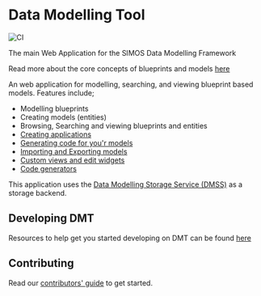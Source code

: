 # Data Modelling Tool

![CI](https://github.com/equinor/data-modelling-tool/workflows/CI/badge.svg)

The main Web Application for the SIMOS Data Modelling Framework

Read more about the core concepts of blueprints and models [here](docs/README_DMT.md)

An web application for modelling, searching, and viewing blueprint based models.
Features include;

- Modelling blueprints
- Creating models (entities)
- Browsing, Searching and viewing blueprints and entities
- [Creating applications](docs/create_application.md)
- [Generating code for you'r models](docs/code_generators.md)
- [Importing and Exporting models](docs/import_export.md)
- [Custom views and edit widgets](docs/README_Plugin.md)
- [Code generators](docs/code_generators.md)

This application uses the [Data Modelling Storage Service (DMSS)](docs/architecture.md) as a storage backend.

## Developing DMT

Resources to help get you started developing on DMT can be found [here](docs/developing.md)

## Contributing

Read our [contributors' guide](docs/contributors.md) to get started.
